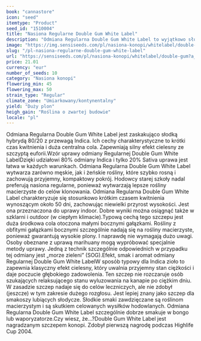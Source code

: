 ```yaml
---
book: "cannastore"
icon: "seed"
itemtype: "Product"
seed_id: "1510004"
title: "Nasiona Regularne Double Gum White Label"
description: "Odmiana Regularna Double Gum White Label to wyjątkowo słodki smak gumy do żucia i cechy typowe dla klasycznej Indica."
image: "https://img.sensiseeds.com/pl/nasiona-konopi/whitelabel/double-gum-image.png"
slug: "/pl-nasiona-regularne-double-gum-white-label"
url: "https://sensiseeds.com/pl/nasiona-konopi/whitelabel/double-gum?a_aid=cannastore"
price: 21.01
currency: "eur"
number_of_seeds: 10
category: "Nasiona konopi"
flowering_min: 45
flowering_max: 50
strain_type: "Regular"
climate_zone: "Umiarkowany/kontynentalny"
yield: "Duży plon"
heigh_gain: "Roślina o zwartej budowie"
locale: "pl"
---
```

Odmiana Regularna Double Gum White Label jest zaskakująco słodką hybrydą 80/20 z przewagą Indica. Ich cechy charakterystyczne to krótki czas kwitnienia i duża centralna cola. Zapewniają silny efekt cielesny ze szczyptą euforii.Wzór uprawy odmiany Regularnej Double Gum White LabelDzięki udziałowi 80% odmiany Indica i tylko 20% Sativa uprawa jest łatwa w każdych warunkach. Odmiana Regularna Double Gum White Label wytwarza zarówno męskie, jak i żeńskie rośliny, które szybko rosną i zachowują przyjemny, kompaktowy pokrój. Hodowcy starej szkoły nadal preferują nasiona regularne, ponieważ wytwarzają lepsze rośliny macierzyste do celów klonowania. Odmiana Regularna Double Gum White Label charakteryzuje się stosunkowo krótkim czasem kwitnienia wynoszącym około 50 dni, zachowując niewielki przyrost wysokości. Jest ona przeznaczona do uprawy indoor. Dobre wyniki można osiągnąć także w szklarni i outdoor (w ciepłym klimacie).Typową cechą tego szczepu jest duża środkowa cola otoczona małymi bocznymi gałązkami. Rośliny z obfitymi gałązkami bocznymi szczególnie nadają się na rośliny macierzyste, ponieważ gwarantują wysokie plony. I naprawdę nie wymagają dużo uwagi. Osoby obeznane z uprawą marihuany mogą wypróbować specjalnie metody uprawy. Jedną z technik szczególnie odpowiednich w przypadku tej odmiany jest „morze zieleni” (SOG).Efekt, smak i aromat odmiany Regularnej Double Gum White LabelW sposób typowy dla Indica zioło to zapewnia klasyczny efekt cielesny, który uwalnia przyjemny stan ciężkości i daje poczucie głębokiego zadowolenia. Ten szczep nie rozczaruje osób szukających relaksującego stanu wyluzowania na kanapie po ciężkim dniu. W zasadzie szczep nadaje się do celów leczniczych, ale nie zdobył (jeszcze) w tym zakresie dużego rozgłosu. Jest lepiej znany jako szczep dla smakoszy lubiących słodycze. Słodkie smaki zawdzięczane są roślinom macierzystym i są skutkiem celowanych wysiłków hodowlanych. Odmiana Regularna Double Gum White Label szczególnie dobrze smakuje w bongo lub waporyzatorze.Czy wiesz, że…?Double Gum White Label jest nagradzanym szczepem konopi. Zdobył pierwszą nagrodę podczas Highlife Cup 2004.
